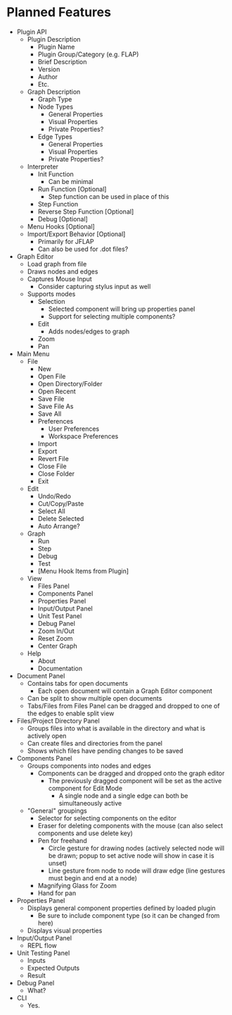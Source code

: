 # Planned Features
- Plugin API
  - Plugin Description
    - Plugin Name
    - Plugin Group/Category (e.g. FLAP)
    - Brief Description
    - Version
    - Author
    - Etc.
  - Graph Description
    - Graph Type
    - Node Types
      - General Properties
      - Visual Properties
      - Private Properties?
    - Edge Types
      - General Properties
      - Visual Properties
      - Private Properties?
  - Interpreter
    - Init Function
      - Can be minimal
    - Run Function [Optional]
      - Step function can be used in place of this
    - Step Function
    - Reverse Step Function [Optional]
    - Debug [Optional]
  - Menu Hooks [Optional]
  - Import/Export Behavior [Optional]
    - Primarily for JFLAP
    - Can also be used for .dot files?
- Graph Editor
  - Load graph from file
  - Draws nodes and edges
  - Captures Mouse Input
    - Consider capturing stylus input as well
  - Supports modes
    - Selection
      - Selected component will bring up properties panel
      - Support for selecting multiple components?
    - Edit
      - Adds nodes/edges to graph
    - Zoom
    - Pan
- Main Menu
  - File
    - New
    - Open File
    - Open Directory/Folder
    - Open Recent
    - Save File
    - Save File As
    - Save All
    - Preferences
      - User Preferences
      - Workspace Preferences
    - Import
    - Export
    - Revert File
    - Close File
    - Close Folder
    - Exit
  - Edit
    - Undo/Redo
    - Cut/Copy/Paste
    - Select All
    - Delete Selected
    - Auto Arrange?
  - Graph
    - Run
    - Step
    - Debug
    - Test
    - [Menu Hook Items from Plugin]
  - View
    - Files Panel
    - Components Panel
    - Properties Panel
    - Input/Output Panel
    - Unit Test Panel
    - Debug Panel
    - Zoom In/Out
    - Reset Zoom
    - Center Graph
  - Help
    - About
    - Documentation
- Document Panel
  - Contains tabs for open documents
    - Each open document will contain a Graph Editor component
  - Can be split to show multiple open documents
  - Tabs/Files from Files Panel can be dragged and dropped to one of the edges to enable split view
- Files/Project Directory Panel
  - Groups files into what is available in the directory and what is actively open
  - Can create files and directories from the panel
  - Shows which files have pending changes to be saved
- Components Panel
  - Groups components into nodes and edges
    - Components can be dragged and dropped onto the graph editor
      - The previously dragged component will be set as the active component for Edit Mode
        - A single node and a single edge can both be simultaneously active
  - "General" groupings
    - Selector for selecting components on the editor
    - Eraser for deleting components with the mouse (can also select components and use delete key)
    - Pen for freehand
      - Circle gesture for drawing nodes (actively selected node will be drawn; popup to set active node will show in case it is unset)
      - Line gesture from node to node will draw edge (line gestures must begin and end at a node)
    - Magnifying Glass for Zoom
    - Hand for pan
- Properties Panel
  - Displays general component properties defined by loaded plugin
    - Be sure to include component type (so it can be changed from here)
  - Displays visual properties
- Input/Output Panel
  - REPL flow
- Unit Testing Panel
  - Inputs
  - Expected Outputs
  - Result
- Debug Panel
  - What?
- CLI
  - Yes.